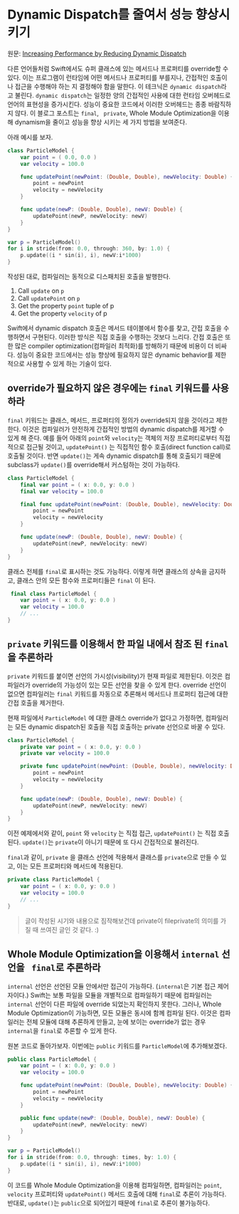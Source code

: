 # Dynamic Dispatch를 줄여서 성능 향상시키기

원문: [Increasing Performance by Reducing Dynamic Dispatch](https://developer.apple.com/swift/blog/?id=27)

다른 언어들처럼 Swift에서도 슈퍼 클래스에 있는 메서드나 프로퍼티를 override할 수 있다. 이는 프로그램이 런타임에 어떤 메서드나 프로퍼티를 부를지나, 간접적인 호출이나 접근을 수행해야 하는 지 결정해야 함을 말한다. 이 테크닉은 `dynamic dispatch`라고 불린다. `dynamic dispatch`는 일정한 양의 간접적인 사용에 대한 런타임 오버헤드로 언어의 표현성을 증가시킨다. 성능이 중요한 코드에서 이러한 오버헤드는 종종 바람직하지 않다. 이 블로그 포스트는 `final`, ` private`, Whole Module Optimization을 이용해 dynamism을 줄이고 성능을 향상 시키는 세 가지 방법을 보여준다.



아래 예시를 보자.

```swift
class ParticleModel {
	var point = ( 0.0, 0.0 )
	var velocity = 100.0

	func updatePoint(newPoint: (Double, Double), newVelocity: Double) {
		point = newPoint
		velocity = newVelocity
	}

	func update(newP: (Double, Double), newV: Double) {
		updatePoint(newP, newVelocity: newV)
	}
}

var p = ParticleModel()
for i in stride(from: 0.0, through: 360, by: 1.0) {
	p.update((i * sin(i), i), newV:i*1000)
}
```

작성된 대로, 컴파일러는 동적으로 디스패치된 호출을 발행한다.

1. Call `update` on `p`
2. Call `updatePoint` on `p`
3. Get the property `point` tuple of p
4. Get the property `velocity` of p


Swift에서 dynamic dispatch 호출은 메서드 테이블에서 함수를 찾고, 간접 호출을 수행하면서 구현된다. 이러한 방식은 직접 호출을 수행하는 것보다 느리다. 간접 호출은 또한 많은 compiler optimization(컴파일러 최적화)를 방해하기 때문에 비용이 더 비싸다. 성능이 중요한 코드에서는 성능 향상에 필요하지 않은 dynamic behavior를 제한적으로 사용할 수 있게 하는 기술이 있다.



## override가 필요하지 않은 경우에는 `final` 키워드를 사용하라

`final` 키워드는 클래스, 메서드, 프로퍼티의 정의가 override되지 않을 것이라고 제한한다. 이것은 컴파일러가 안전하게 간접적인 방법의 dynamic dispatch를 제거할 수 있게 해 준다. 예를 들어 아래의 `point`와 `velocity`는 객체의 저장 프로퍼티로부터 직접적으로 접근될 것이고, `updatePoint()` 는 직접적인 함수 호출(direct function call)로 호출될 것이다. 반면 `update()`는 게속 dynamic dispatch를 통해 호출되기 때문에 subclass가 `update()`를 override해서 커스텀하는 것이 가능하다. 

```swift
class ParticleModel {
	final var point = ( x: 0.0, y: 0.0 )
	final var velocity = 100.0

	final func updatePoint(newPoint: (Double, Double), newVelocity: Double) {
		point = newPoint
		velocity = newVelocity
	}

	func update(newP: (Double, Double), newV: Double) {
		updatePoint(newP, newVelocity: newV)
	}
}
```

클래스 전체를 `final`로 표시하는 것도 가능하다. 이렇게 하면 클래스의 상속을 금지하고, 클래스 안의 모든 함수와 프로퍼티들은 `final` 이 된다.

```swift
 final class ParticleModel {
	var point = ( x: 0.0, y: 0.0 )
	var velocity = 100.0
	// ...
}
```



## `private` 키워드를 이용해서 한 파일 내에서 참조 된 `final`을 추론하라

 `private` 키워드를 붙이면 선언의 가시성(visibility)가 현재 파일로 제한된다. 이것은 컴파일러가 override의 가능성이 있는 모든 선언을 찾을 수 있게 한다. override 선언이 없으면 컴파일러는 `final` 키워드를 자동으로 추론해서 메서드나 프로퍼티 접근에 대한 간접 호출을 제거한다.

현재 파일에서 `ParticleModel` 에 대한 클래스 override가 없다고 가정하면, 컴파일러는 모든 dynamic dispatch된 호출을 직접 호출하는 private 선언으로 바꿀 수 있다.



```swift
class ParticleModel {
	private var point = ( x: 0.0, y: 0.0 )
	private var velocity = 100.0

	private func updatePoint(newPoint: (Double, Double), newVelocity: Double) {
		point = newPoint
		velocity = newVelocity
	}

	func update(newP: (Double, Double), newV: Double) {
		updatePoint(newP, newVelocity: newV)
	}
}
```

이전 예제에서와 같이, `point` 와 `velocity` 는 직접 접근, `updatePoint()` 는 직접 호출된다. `update()`는 `private`이 아니기 때문에 또 다시 간접적으로 불려진다.

`final`과 같이, `private` 을 클래스 선언에 적용해서 클래스를 `private`으로 만들 수 있고, 이는 모든 프로퍼티와 메서드에 적용된다.

```swift
private class ParticleModel {
	var point = ( x: 0.0, y: 0.0 )
	var velocity = 100.0
	// ...
}
```



> 글이 작성된 시기와 내용으로 짐작해보건데 private이 fileprivate의 의미를 가질 때 쓰여진 글인 것 같다. :)



## Whole Module Optimization을 이용해서 `internal` 선언을  ` final`로 추론하라

`internal` 선언은 선언된 모듈 안에서만 접근이 가능하다. (`internal`은 기본 접근 제어자이다.) Swift는 보통 파일을 모듈을 개별적으로 컴파일하기 때문에 컴파일러는 `internal` 선언이 다른 파일에 override 되었는지 확인하지 못한다. 그러나, Whole Module Optimization이 가능하면, 모든 모듈은 동시에 함께 컴파일 된다. 이것은 컴파일러는 전체 모듈에 대해 추론하게 만들고, 눈에 보이는 override가 없는 경우 `internal`을 `final`로 추론할 수 있게 한다.

원본 코드로 돌아가보자. 이번에는 `public` 키워드를 `ParticleModel`에 추가해보겠다.

```swift
public class ParticleModel {
	var point = ( x: 0.0, y: 0.0 )
	var velocity = 100.0

	func updatePoint(newPoint: (Double, Double), newVelocity: Double) {
		point = newPoint
		velocity = newVelocity
	}

	public func update(newP: (Double, Double), newV: Double) {
		updatePoint(newP, newVelocity: newV)
	}
}

var p = ParticleModel()
for i in stride(from: 0.0, through: times, by: 1.0) {
	p.update((i * sin(i), i), newV:i*1000)
}
```

이 코드를 Whole Module Optimization을 이용해 컴파일하면, 컴파일러는 `point`, `velocity` 프로퍼티와 `updatePoint()` 메서드 호출에 대해 `final`로 추론이 가능하다. 반대로, `update()`는 `public`으로 되어있기 때문에 `final`로 추론이 불가능하다.
